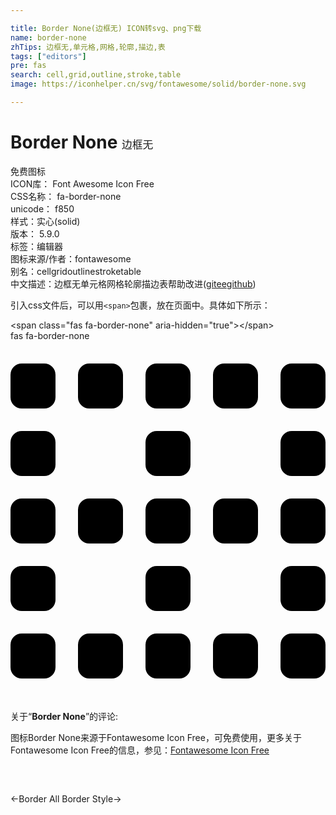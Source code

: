 ```yaml
---

title: Border None(边框无) ICON转svg、png下载
name: border-none
zhTips: 边框无,单元格,网格,轮廓,描边,表
tags: ["editors"]
pre: fas
search: cell,grid,outline,stroke,table
image: https://iconhelper.cn/svg/fontawesome/solid/border-none.svg

---
```


# Border None  <small style="font-size: 60%;font-weight: 100">边框无</small>


<div class="detail-page">
<p>
<span><span class="badge-success badge">免费图标</span> </span>
<br/>
<span>
ICON库：
<span class="badge-secondary badge">Font Awesome Icon Free</span> 
</span>
<br/>
<span>
CSS名称：
<span class="badge-secondary badge">fa-border-none</span> 
</span>
<br/>
<span>
unicode：
<span class="badge-secondary badge">f850</span> 
<copy-btn content='f850' btn-title=""></copy-btn>
<copy-btn :content='String.fromCodePoint(parseInt("f850", 16))' btn-title="复制U"></copy-btn>
</span><br/><span>样式：<span class="badge-light badge">实心(solid)</span></span>
<br/>
<span>
版本：
<span class="badge-secondary badge">5.9.0</span> 
</span><br/><span>标签：<span class="badge-light badge"><router-link to="/tags/editors.html">编辑器</router-link></span></span>
<br/>
<span>图标来源/作者：<span class="badge-light badge">fontawesome</span></span> 
<br/>
<span>别名：<span class="badge-light badge">cell</span><span class="badge-light badge">grid</span><span class="badge-light badge">outline</span><span class="badge-light badge">stroke</span><span class="badge-light badge">table</span></span><br/><span class="zh-detail">中文描述：<span class="badge-primary badge">边框无</span><span class="badge-primary badge">单元格</span><span class="badge-primary badge">网格</span><span class="badge-primary badge">轮廓</span><span class="badge-primary badge">描边</span><span class="badge-primary badge">表</span><span class="help-link"><span>帮助改进</span>(<a href="https://gitee.com/liuwave/icon-helper/edit/master/json/fontawesome/solid/border-none.json" target="_blank" rel="noopener noreferrer">gitee</a><a href="https://github.com/liuwave/icon-helper/edit/master/json/fontawesome/solid/border-none.json" target="_blank" rel="noopener noreferrer">github</a></span>)</span><br/>
</p>
</div>
<div class="alert alert-dark">
  <i class="fas fa-border-none fa-xs"></i>
  <i class="fas fa-border-none fa-sm"></i>
  <i class="fas fa-border-none fa-lg"></i>
  <i class="fas fa-border-none fa-2x"></i>
  <i class="fas fa-border-none fa-3x"></i>
  <i class="fas fa-border-none fa-5x"></i>
  <i class="fas fa-border-none fa-7x"></i>
</div>
<div>
  <p>引入css文件后，可以用<code>&lt;span&gt;</code>包裹，放在页面中。具体如下所示：    
  </p>
  <div class="alert alert-primary" style="font-size: 14px">
    &lt;span class="fas fa-border-none" aria-hidden="true"&gt;&lt;/span&gt;
    <copy-btn content='<span class="fas fa-border-none" aria-hidden="true"></span>'></copy-btn>
  </div>
  <div class="alert alert-secondary">
    <i class="fas fa-border-none"
    style="font-size: 24px"
    aria-hidden="true"></i> fas fa-border-none
    <copy-btn content="fas fa-border-none" btn-title="复制图标名称"></copy-btn>
  </div>
</div>
<div id="svg" class="svg-wrap">
<svg xmlns="http://www.w3.org/2000/svg" viewBox="0 0 448 512"><path d="M240 224h-32a16 16 0 0 0-16 16v32a16 16 0 0 0 16 16h32a16 16 0 0 0 16-16v-32a16 16 0 0 0-16-16zm96 0h-32a16 16 0 0 0-16 16v32a16 16 0 0 0 16 16h32a16 16 0 0 0 16-16v-32a16 16 0 0 0-16-16zm96 0h-32a16 16 0 0 0-16 16v32a16 16 0 0 0 16 16h32a16 16 0 0 0 16-16v-32a16 16 0 0 0-16-16zm-288 0h-32a16 16 0 0 0-16 16v32a16 16 0 0 0 16 16h32a16 16 0 0 0 16-16v-32a16 16 0 0 0-16-16zm96 192h-32a16 16 0 0 0-16 16v32a16 16 0 0 0 16 16h32a16 16 0 0 0 16-16v-32a16 16 0 0 0-16-16zm96 0h-32a16 16 0 0 0-16 16v32a16 16 0 0 0 16 16h32a16 16 0 0 0 16-16v-32a16 16 0 0 0-16-16zm96 0h-32a16 16 0 0 0-16 16v32a16 16 0 0 0 16 16h32a16 16 0 0 0 16-16v-32a16 16 0 0 0-16-16zm0-96h-32a16 16 0 0 0-16 16v32a16 16 0 0 0 16 16h32a16 16 0 0 0 16-16v-32a16 16 0 0 0-16-16zm0-192h-32a16 16 0 0 0-16 16v32a16 16 0 0 0 16 16h32a16 16 0 0 0 16-16v-32a16 16 0 0 0-16-16zM240 320h-32a16 16 0 0 0-16 16v32a16 16 0 0 0 16 16h32a16 16 0 0 0 16-16v-32a16 16 0 0 0-16-16zm0-192h-32a16 16 0 0 0-16 16v32a16 16 0 0 0 16 16h32a16 16 0 0 0 16-16v-32a16 16 0 0 0-16-16zm-96 288h-32a16 16 0 0 0-16 16v32a16 16 0 0 0 16 16h32a16 16 0 0 0 16-16v-32a16 16 0 0 0-16-16zm96-384h-32a16 16 0 0 0-16 16v32a16 16 0 0 0 16 16h32a16 16 0 0 0 16-16V48a16 16 0 0 0-16-16zm96 0h-32a16 16 0 0 0-16 16v32a16 16 0 0 0 16 16h32a16 16 0 0 0 16-16V48a16 16 0 0 0-16-16zm96 0h-32a16 16 0 0 0-16 16v32a16 16 0 0 0 16 16h32a16 16 0 0 0 16-16V48a16 16 0 0 0-16-16zM48 224H16a16 16 0 0 0-16 16v32a16 16 0 0 0 16 16h32a16 16 0 0 0 16-16v-32a16 16 0 0 0-16-16zm0 192H16a16 16 0 0 0-16 16v32a16 16 0 0 0 16 16h32a16 16 0 0 0 16-16v-32a16 16 0 0 0-16-16zm0-96H16a16 16 0 0 0-16 16v32a16 16 0 0 0 16 16h32a16 16 0 0 0 16-16v-32a16 16 0 0 0-16-16zm0-192H16a16 16 0 0 0-16 16v32a16 16 0 0 0 16 16h32a16 16 0 0 0 16-16v-32a16 16 0 0 0-16-16zm0-96H16A16 16 0 0 0 0 48v32a16 16 0 0 0 16 16h32a16 16 0 0 0 16-16V48a16 16 0 0 0-16-16zm96 0h-32a16 16 0 0 0-16 16v32a16 16 0 0 0 16 16h32a16 16 0 0 0 16-16V48a16 16 0 0 0-16-16z"/></svg>
</div>
<detail full-name='fa-border-none'></detail>
<div class="icon-detail__container">
<p>关于“<b>Border None</b>”的评论:</p>
</div>
<Vssue title="关于“Border None”的评论" />    
<div><p>图标Border None来源于Fontawesome Icon Free，可免费使用，更多关于  Fontawesome Icon Free的信息，参见：<a target="_blank" href="https://iconhelper.cn/fontawesome.html">Fontawesome Icon Free</a>
</p></div>

<div style="padding:2rem 0 " class="page-nav"><p class="inner"><span class="prev">←<router-link to="/icon/solid/border-all.html">Border All</router-link></span> <span class="next"><router-link to="/icon/solid/border-style.html">Border Style</router-link>→</span></p></div>
